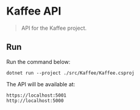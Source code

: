 # Kaffee API

> API for the Kaffee project.

## Run

Run the command below:

```console
dotnet run --project ./src/Kaffee/Kaffee.csproj
```

The API will be available at:

```console
https://localhost:5001
http://localhost:5000
```
